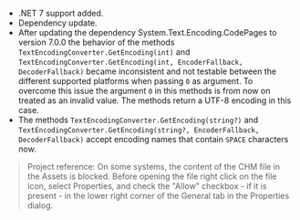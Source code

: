 - .NET 7 support added.
- Dependency update.
- After updating the dependency System.Text.Encoding.CodePages to version 7.0.0 the behavior of the methods `TextEncodingConverter.GetEncoding(int)` and `TextEncodingConverter.GetEncoding(int, EncoderFallback, DecoderFallback)` became inconsistent and not testable between the different supported platforms when passing `0` as argument. To overcome this issue  the argument `0` in this methods is from now on treated as an invalid value. The methods return a UTF-8 encoding in this case.
- The methods `TextEncodingConverter.GetEncoding(string?)` and `TextEncodingConverter.GetEncoding(string?, EncoderFallback, DecoderFallback)` accept encoding names that contain `SPACE` characters now.
> Project reference: On some systems, the content of the CHM file in the Assets is blocked. Before opening the file
>  right click on the file icon, select Properties, and check the "Allow" checkbox - if it 
> is present - in the lower right corner of the General tab in the Properties dialog.